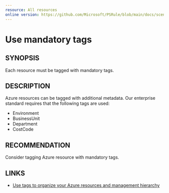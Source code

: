```yaml
---
resource: All resources
online version: https://github.com/Microsoft/PSRule/blob/main/docs/scenarios/rule-module/Enterprise.Rules/en/Org.Az.Resource.Tagging.md
---
```


# Use mandatory tags

## SYNOPSIS

Each resource must be tagged with mandatory tags.

## DESCRIPTION

Azure resources can be tagged with additional metadata.
Our enterprise standard requires that the following tags are used:

- Environment
- BusinessUnit
- Department
- CostCode

## RECOMMENDATION

Consider tagging Azure resource with mandatory tags.

## LINKS

- [Use tags to organize your Azure resources and management hierarchy](https://docs.microsoft.com/en-us/azure/azure-resource-manager/management/tag-resources)

